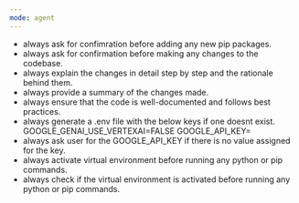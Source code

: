 ```yaml
---
mode: agent
---
```

- always ask for confimration before adding any new pip packages.
- always ask for confirmation before making any changes to the codebase.
- always explain the changes in detail step by step and the rationale behind them.
- always provide a summary of the changes made.
- always ensure that the code is well-documented and follows best practices.
- always generate a .env file with the below keys if one doesnt exist.
    GOOGLE_GENAI_USE_VERTEXAI=FALSE
    GOOGLE_API_KEY=
- always ask user for the GOOGLE_API_KEY if there is no value assigned for the key.
- always activate virtual environment before running any python or pip commands.
- always check if the virtual environment is activated before running any python or pip commands.